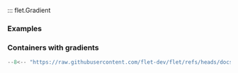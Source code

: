 ::: flet.Gradient

### Examples

### Containers with gradients

```python
--8<-- "https://raw.githubusercontent.com/flet-dev/flet/refs/heads/docs/fix-links/sdk/python/examples/controls/types/gradient/container.py"
```
